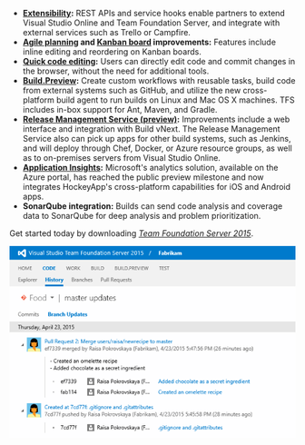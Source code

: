 <properties
	pageTitle="Visual Studio Online and TFS 2015"
	description="Visual Studio Online continues to deliver cloud-based collaboration services for teams to share code, track work, and ship high-quality solutions. Team Foundation Server 2015 gives on-premises customers many of the same innovations that are being continuously delivered in Visual Studio Online for agile team collaboration and DevOps."
	slug="vsotfs2015"
    order="200"
	keywords="visual studio, visualstudio, visual studio online, team foundation server, tfs, team explorer everywhere, release management"
/>

- **[Extensibility](../../devopsalm/vsoextensibility):** REST APIs and service hooks enable partners to extend Visual Studio Online and Team Foundation Server, and integrate with external services such as Trello or Campfire.
- **[Agile planning](../../devopsalm/agileplanning) and [Kanban board](../devopsalm/kanban) improvements:** Features include inline editing and reordering on Kanban boards.
- **[Quick code editing](../../devopsalm/sourcecontrol):** Users can directly edit code and commit changes in the browser, without the need for additional tools.
- **[Build.Preview](../../devopsalm/buildvnext):** Create custom workflows with reusable tasks, build code from external systems such as GitHub, and utilize the new cross-platform build agent to run builds on Linux and Mac OS X machines. TFS includes in-box support for Ant, Maven, and Gradle.
- **[Release Management Service (preview)](../../devopsalm/releasemanagement):** Improvements include a web interface and integration with Build vNext. The Release Management Service also can pick up apps for other build systems, such as Jenkins, and will deploy through Chef, Docker, or Azure resource groups, as well as to on-premises servers from Visual Studio Online.
- **[Application Insights](../../devopsalm/appinsights):** Microsoft's analytics solution, available on the Azure portal, has reached the public preview milestone and now integrates HockeyApp's cross-platform capabilities for iOS and Android apps.
- **SonarQube integration:** Builds can send code analysis and coverage data to SonarQube for deep analysis and problem prioritization.

Get started today by downloading  [_Team Foundation Server 2015_](https://www.visualstudio.com/en-us/downloads/).

![Team Foundation Server 2015](_assets/tfs2015.png)